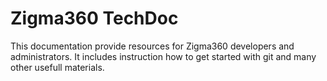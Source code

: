 # Zigma360 TechDoc

This documentation provide resources for Zigma360 developers and administrators.
It includes instruction how to get started with git and many other usefull materials.